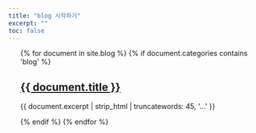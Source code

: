 ```yaml
---
title: "blog 시작하기"
excerpt: ""
toc: false
---
```


<ul>
{% for document in site.blog %}
  {% if document.categories contains 'blog' %}
    <h2><a href="{{ document.url }}">{{ document.title }}</a></h2>
    <p>{{ document.excerpt | strip_html | truncatewords: 45, '...' }}</p>
  {% endif %}
{% endfor %}
</ul>
